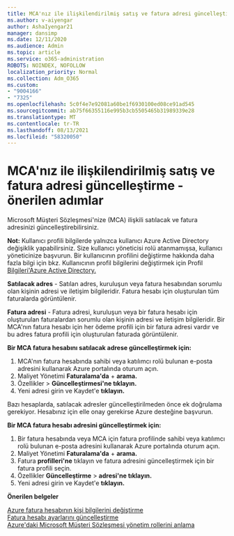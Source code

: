 ```yaml
---
title: MCA'nız ile ilişkilendirilmiş satış ve fatura adresi güncelleştirme - önerilen adımlar
ms.author: v-aiyengar
author: AshaIyengar21
manager: dansimp
ms.date: 12/11/2020
ms.audience: Admin
ms.topic: article
ms.service: o365-administration
ROBOTS: NOINDEX, NOFOLLOW
localization_priority: Normal
ms.collection: Adm_O365
ms.custom:
- "9004166"
- "7325"
ms.openlocfilehash: 5c0f4e7e92081a60be1f6930100ed08ce91ad545
ms.sourcegitcommit: ab75f66355116e995b3cb5505465b31989339e28
ms.translationtype: MT
ms.contentlocale: tr-TR
ms.lasthandoff: 08/13/2021
ms.locfileid: "58320050"
---
```

# <a name="update-sold-to-and-bill-to-address-associated-to-your-mca---recommended-steps"></a>MCA'nız ile ilişkilendirilmiş satış ve fatura adresi güncelleştirme - önerilen adımlar

Microsoft Müşteri Sözleşmesi'nize (MCA) ilişkili satılacak ve fatura adresinizi güncelleştirebilirsiniz. 

**Not:** Kullanıcı profili bilgilerde yalnızca kullanıcı Azure Active Directory değişiklik yapabilirsiniz. Size kullanıcı yöneticisi rolü atanmamışsa, kullanıcı yöneticinize başvurun. Bir kullanıcının profilini değiştirme hakkında daha fazla bilgi için bkz. Kullanıcının profil bilgilerini değiştirmek için Profil [Bilgileri'Azure Active Directory.](https://docs.microsoft.com/azure/active-directory/fundamentals/active-directory-users-profile-azure-portal)

**Satılacak adres** - Satılan adres, kuruluşun veya fatura hesabından sorumlu olan kişinin adresi ve iletişim bilgileridir. Fatura hesabı için oluşturulan tüm faturalarda görüntülenir.

**Fatura adresi** - Fatura adresi, kuruluşun veya bir fatura hesabı için oluşturulan faturalardan sorumlu olan kişinin adresi ve iletişim bilgileridir. Bir MCA'nın fatura hesabı için her ödeme profili için bir fatura adresi vardır ve bu adres fatura profili için oluşturulan faturada görüntülenir.

**Bir MCA fatura hesabını satılacak adrese güncelleştirmek için:**

1. MCA'nın fatura hesabında sahibi veya katılımcı rolü bulunan e-posta adresini kullanarak Azure portalında oturum açın.
1. Maliyet Yönetimi **Faturalama'da**  +  **arama.**
1. Özellikler  >  **Güncelleştirmesi'ne tıklayın.**
1. Yeni adresi girin ve Kaydet'e **tıklayın.**

Bazı hesaplarda, satılacak adresler güncelleştirilmeden önce ek doğrulama gerekiyor. Hesabınız için elle onay gerekirse Azure desteğine başvurun.

**Bir MCA fatura hesabı adresini güncelleştirmek için:** 

1. Bir fatura hesabında veya MCA için fatura profilinde sahibi veya katılımcı rolü bulunan e-posta adresini kullanarak Azure portalında oturum açın.
1. Maliyet Yönetimi **Faturalama'da**  +  **arama.**
1. Fatura **profilleri'ne** tıklayın ve fatura adresini güncelleştirmek için bir fatura profili seçin.
1. Özellikler **Güncelleştirme**  >  **adresi'ne tıklayın.**
1. Yeni adresi girin ve Kaydet'e **tıklayın.**

**Önerilen belgeler**

[Azure fatura hesabının kişi bilgilerini değiştirme](https://docs.microsoft.com/azure/cost-management-billing/manage/change-azure-account-profile)   
[Fatura hesabı ayarlarını güncelleştirme](https://docs.microsoft.com/microsoft-store/update-microsoft-store-for-business-account-settings)  
[Azure'daki Microsoft Müşteri Sözleşmesi yönetim rollerini anlama](https://docs.microsoft.com/azure/cost-management-billing/manage/understand-mca-roles)
